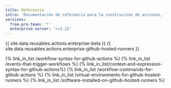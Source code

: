 ```yaml
---
title: Referencia
intro: 'Documentación de referencia para la construcción de acciones, la creación de flujos de trabajo y otras herramientas e información sobre las {{ site.data.variables.product.prodname_actions }}.'
versions:
  free-pro-team: '*'
  enterprise-server: '>=2.22'
---
```


{{ site.data.reusables.actions.enterprise-beta }}
{{ site.data.reusables.actions.enterprise-github-hosted-runners }}

{% link_in_list /workflow-syntax-for-github-actions %}
{% link_in_list /events-that-trigger-workflows %}
{% link_in_list/context-and-expression-syntax-for-github-actions%}
{% link_in_list /workflow-commands-for-github-actions %}
{% link_in_list /virtual-environments-for-github-hosted-runners %}
{% link_in_list /software-installed-on-github-hosted-runners %}

